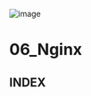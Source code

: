 ![image](https://user-images.githubusercontent.com/93081720/218763650-ce17ad4c-e7df-401c-9e72-70a65fb6ceaf.png)

# 06_Nginx

## INDEX
